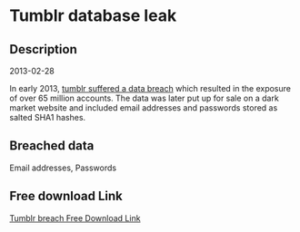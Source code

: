 # Tumblr database leak

## Description

2013-02-28

In early 2013, <a href="https://staff.tumblr.com/post/144263069415/we-recently-learned-that-a-third-party-had" target="_blank" rel="noopener">tumblr suffered a data breach</a> which resulted in the exposure of over 65 million accounts. The data was later put up for sale on a dark market website and included email addresses and passwords stored as salted SHA1 hashes.

## Breached data

Email addresses, Passwords

## Free download Link

[Tumblr breach Free Download Link](https://link-to.net/1229997/814.8792706658938/dynamic/?r=aHR0cHM6Ly93d3cubWVkaWFmaXJlLmNvbS92aWV3L2hTWHA3d3ZsQlFQdUZ2Zi90dW1ibHIuY29tL2ZpbGU=)
